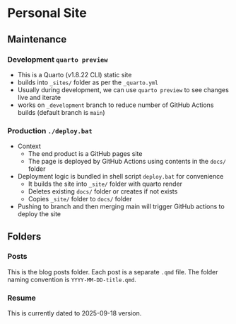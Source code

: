 # Personal Site

## Maintenance

### Development `quarto preview`

- This is a Quarto (v1.8.22 CLI) static site 
- builds into `_sites/` folder as per the `_quarto.yml` 
- Usually during development, we can use `quarto preview` to see changes live and iterate
- works on `_development` branch to reduce number of GitHub Actions builds (default branch is `main`)

### Production `./deploy.bat`

- Context
    - The end product is a GitHub pages site
    - The page is deployed by GitHub Actions using contents in the `docs/` folder
- Deployment logic is bundled in shell script `deploy.bat` for convenience
    - It builds the site into `_site/` folder with quarto render
    - Deletes existing `docs/` folder or creates if not exists
    - Copies `_site/` folder to `docs/` folder
- Pushing to branch and then merging main will trigger GitHub actions to deploy the site

## Folders

### Posts

This is the blog posts folder. Each post is a separate `.qmd` file. The folder naming convention is `YYYY-MM-DD-title.qmd`.


### Resume

This is currently dated to 2025-09-18 version.